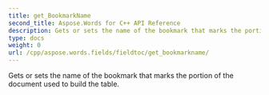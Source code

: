 ```yaml
---
title: get_BookmarkName
second_title: Aspose.Words for C++ API Reference
description: Gets or sets the name of the bookmark that marks the portion of the document used to build the table. 
type: docs
weight: 0
url: /cpp/aspose.words.fields/fieldtoc/get_bookmarkname/
---
```


Gets or sets the name of the bookmark that marks the portion of the document used to build the table. 

